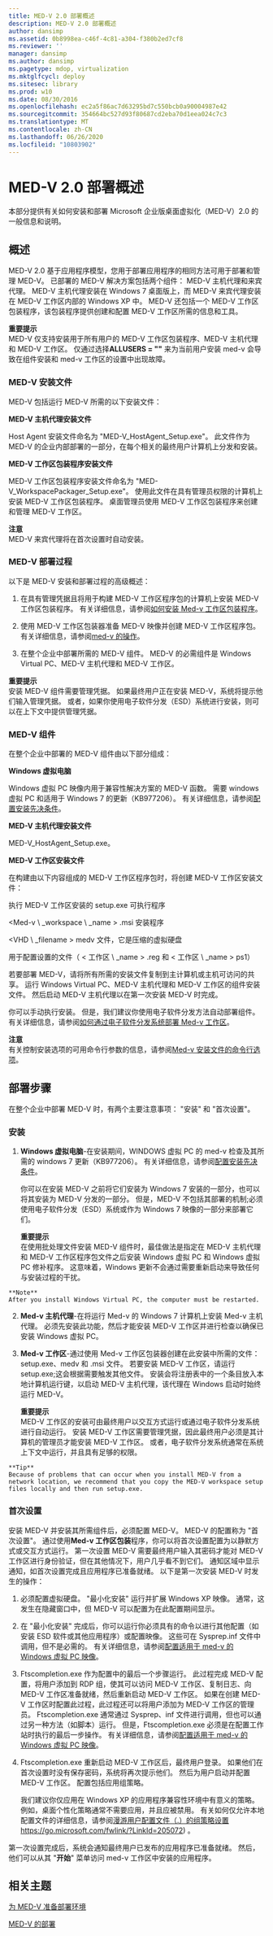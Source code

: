 ```yaml
---
title: MED-V 2.0 部署概述
description: MED-V 2.0 部署概述
author: dansimp
ms.assetid: 0b8998ea-c46f-4c81-a304-f380b2ed7cf8
ms.reviewer: ''
manager: dansimp
ms.author: dansimp
ms.pagetype: mdop, virtualization
ms.mktglfcycl: deploy
ms.sitesec: library
ms.prod: w10
ms.date: 08/30/2016
ms.openlocfilehash: ec2a5f86ac7d63295bd7c550bcb0a90004987e42
ms.sourcegitcommit: 354664bc527d93f80687cd2eba70d1eea024c7c3
ms.translationtype: MT
ms.contentlocale: zh-CN
ms.lasthandoff: 06/26/2020
ms.locfileid: "10803902"
---
```

# MED-V 2.0 部署概述


本部分提供有关如何安装和部署 Microsoft 企业版桌面虚拟化（MED-V）2.0 的一般信息和说明。

## 概述


MED-V 2.0 基于应用程序模型，您用于部署应用程序的相同方法可用于部署和管理 MED-V。 已部署的 MED-V 解决方案包括两个组件： MED-V 主机代理和来宾代理。 MED-V 主机代理安装在 Windows 7 桌面版上，而 MED-V 来宾代理安装在 MED-V 工作区内部的 Windows XP 中。 MED-V 还包括一个 MED-V 工作区包装程序，该包装程序提供创建和配置 MED-V 工作区所需的信息和工具。

**重要提示**  
MED-V 仅支持安装用于所有用户的 MED-V 工作区包装程序、MED-V 主机代理和 MED-V 工作区。 仅通过选择**ALLUSERS = ""** 来为当前用户安装 med-v 会导致在组件安装和 med-v 工作区的设置中出现故障。



### MED-V 安装文件

MED-V 包括运行 MED-V 所需的以下安装文件：

**MED-V 主机代理安装文件**

Host Agent 安装文件命名为 "MED-V\_HostAgent\_Setup.exe"。 此文件作为 MED-V 的企业内部部署的一部分，在每个相关的最终用户计算机上分发和安装。

**MED-V 工作区包装程序安装文件**

MED-V 工作区包装程序安装文件命名为 "MED-V\_WorkspacePackager\_Setup.exe"。 使用此文件在具有管理员权限的计算机上安装 MED-V 工作区包装程序。 桌面管理员使用 MED-V 工作区包装程序来创建和管理 MED-V 工作区。

**注意**  
MED-V 来宾代理将在首次设置时自动安装。



### MED-V 部署过程

以下是 MED-V 安装和部署过程的高级概述：

1.  在具有管理凭据且将用于构建 MED-V 工作区程序包的计算机上安装 MED-V 工作区包装程序。 有关详细信息，请参阅[如何安装 Med-v 工作区包装程序](how-to-install-the-med-v-workspace-packager.md)。

2.  使用 MED-V 工作区包装器准备 MED-V 映像并创建 MED-V 工作区程序包。 有关详细信息，请参阅[med-v 的操作](operations-for-med-v.md)。

3.  在整个企业中部署所需的 MED-V 组件。 MED-V 的必需组件是 Windows Virtual PC、MED-V 主机代理和 MED-V 工作区。

**重要提示**  
安装 MED-V 组件需要管理凭据。 如果最终用户正在安装 MED-V，系统将提示他们输入管理凭据。 或者，如果你使用电子软件分发（ESD）系统进行安装，则可以在上下文中提供管理凭据。



### MED-V 组件

在整个企业中部署的 MED-V 组件由以下部分组成：

**Windows 虚拟电脑**

Windows 虚拟 PC 映像内用于兼容性解决方案的 MED-V 函数。 需要 windows 虚拟 PC 和适用于 Windows 7 的更新（KB977206）。 有关详细信息，请参阅[配置安装先决条件](configure-installation-prerequisites.md)。

**MED-V 主机代理安装文件**

MED-V\_HostAgent\_Setup.exe。

**MED-V 工作区安装文件**

在构建由以下内容组成的 MED-V 工作区程序包时，将创建 MED-V 工作区安装文件：

执行 MED-V 工作区安装的 setup.exe 可执行程序

&lt;Med-v \ _workspace \ _name &gt; .msi 安装程序

&lt;VHD \ _filename &gt; medv 文件，它是压缩的虚拟硬盘

用于配置设置的文件（ &lt; 工作区 \ _name &gt; .reg 和 &lt; 工作区 \ _name &gt; ps1）

若要部署 MED-V，请将所有所需的安装文件复制到主计算机或主机可访问的共享。 运行 Windows Virtual PC、MED-V 主机代理和 MED-V 工作区的组件安装文件。 然后启动 MED-V 主机代理以在第一次安装 MED-V 时完成。

你可以手动执行安装。 但是，我们建议你使用电子软件分发方法自动部署组件。 有关详细信息，请参阅[如何通过电子软件分发系统部署 Med-v 工作区](how-to-deploy-a-med-v-workspace-through-an-electronic-software-distribution-system.md)。

**注意**  
有关控制安装选项的可用命令行参数的信息，请参阅[Med-v 安装文件的命令行选项](command-line-options-for-med-v-installation-files.md)。



## 部署步骤


在整个企业中部署 MED-V 时，有两个主要注意事项： "安装" 和 "首次设置"。

### 安装

1.  **Windows 虚拟电脑**-在安装期间，WINDOWS 虚拟 PC 的 med-v 检查及其所需的 windows 7 更新（KB977206）。 有关详细信息，请参阅[配置安装先决条件](configure-installation-prerequisites.md)。

    你可以在安装 MED-V 之前将它们安装为 Windows 7 安装的一部分，也可以将其安装为 MED-V 分发的一部分。 但是，MED-V 不包括其部署的机制;必须使用电子软件分发（ESD）系统或作为 Windows 7 映像的一部分来部署它们。

    **重要提示**  
    在使用批处理文件安装 MED-V 组件时，最佳做法是指定在 MED-V 主机代理和 MED-V 工作区程序包文件之后安装 Windows 虚拟 PC 和 Windows 虚拟 PC 修补程序。 这意味着，Windows 更新不会通过需要重新启动来导致任何与安装过程的干扰。



~~~
**Note**  
After you install Windows Virtual PC, the computer must be restarted.
~~~



2. **Med-v 主机代理**-在将运行 Med-v 的 Windows 7 计算机上安装 Med-v 主机代理。 必须先安装此功能，然后才能安装 MED-V 工作区并进行检查以确保已安装 Windows 虚拟 PC。

3. **Med-v 工作区**-通过使用 Med-v 工作区包装器创建在此安装中所需的文件： setup.exe、medv 和 .msi 文件。 若要安装 MED-V 工作区，请运行 setup.exe;这会根据需要触发其他文件。 安装会将注册表中的一个条目放入本地计算机运行键，以启动 MED-V 主机代理，该代理在 Windows 启动时始终运行 MED-V。

   **重要提示**  
   MED-V 工作区的安装可由最终用户以交互方式运行或通过电子软件分发系统进行自动运行。 安装 MED-V 工作区需要管理凭据，因此最终用户必须是其计算机的管理员才能安装 MED-V 工作区。 或者，电子软件分发系统通常在系统上下文中运行，并且具有足够的权限。



~~~
**Tip**  
Because of problems that can occur when you install MED-V from a network location, we recommend that you copy the MED-V workspace setup files locally and then run setup.exe.
~~~



### 首次设置

安装 MED-V 并安装其所需组件后，必须配置 MED-V。 MED-V 的配置称为 "首次设置"。 通过使用**Med-v 工作区包装**程序，你可以将首次设置配置为以静默方式或交互方式运行。 第一次设置 MED-V 需要最终用户输入其密码才能对 MED-V 工作区进行身份验证，但在其他情况下，用户几乎看不到它们。 通知区域中显示通知，如首次设置完成且应用程序已准备就绪。 以下是第一次安装 MED-V 时发生的操作：

1.  必须配置虚拟硬盘。 "最小化安装" 运行并扩展 Windows XP 映像。 通常，这发生在隐藏窗口中，但 MED-V 可以配置为在此配置期间显示。

2.  在 "最小化安装" 完成后，你可以运行你必须具有的命令以进行其他配置（如安装 ESD 软件或其他应用程序）或配置映像。 这些可在 Sysprep.inf 文件中调用，但不是必需的。 有关详细信息，请参阅[配置适用于 med-v 的 Windows 虚拟 PC 映像](configuring-a-windows-virtual-pc-image-for-med-v.md)。

3.  Ftscompletion.exe 作为配置中的最后一个步骤运行。 此过程完成 MED-V 配置，将用户添加到 RDP 组，使其可以访问 MED-V 工作区、复制日志、向 MED-V 工作区准备就绪，然后重新启动 MED-V 工作区。 如果在创建 MED-V 工作区时配置此过程，此过程还可以将用户添加为 MED-V 工作区的管理员。 Ftscompletion.exe 通常通过 Sysprep、inf 文件进行调用，但也可以通过另一种方法（如脚本）运行。 但是，Ftscompletion.exe 必须是在配置工作站时执行的最后一步操作。 有关详细信息，请参阅[配置适用于 med-v 的 Windows 虚拟 PC 映像](configuring-a-windows-virtual-pc-image-for-med-v.md)。

4.  Ftscompletion.exe 重新启动 MED-V 工作区后，最终用户登录。 如果他们在首次设置时没有保存密码，系统将再次提示他们。 然后为用户启动并配置 MED-V 工作区。 配置包括应用组策略。

    我们建议你仅应用在 Windows XP 的应用程序兼容性环境中有意义的策略。 例如，桌面个性化策略通常不需要应用，并且应被禁用。 有关如何仅允许本地配置文件的详细信息，请参阅[漫游用户配置文件（.）的组策略设置](https://go.microsoft.com/fwlink/?LinkId=205072) https://go.microsoft.com/fwlink/?LinkId=205072) 。

第一次设置完成后，系统会通知最终用户已发布的应用程序已准备就绪。 然后，他们可以从其 "**开始**" 菜单访问 med-v 工作区中安装的应用程序。

## 相关主题


[为 MED-V 准备部署环境](prepare-the-deployment-environment-for-med-v.md)

[MED-V 的部署](deployment-of-med-v.md)









